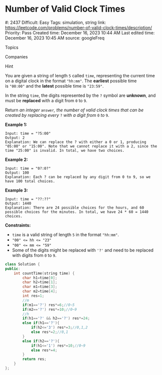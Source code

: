 # Number of Valid Clock Times

#: 2437
Difficult: Easy
Tags: simulation, string
link: https://leetcode.com/problems/number-of-valid-clock-times/description/
Priority: Pass
Created time: December 16, 2023 10:44 AM
Last edited time: December 16, 2023 10:45 AM
source: googleFreq

Topics

Companies

Hint

You are given a string of length `5` called `time`, representing the current time on a digital clock in the format `"hh:mm"`. The **earliest** possible time is `"00:00"` and the **latest** possible time is `"23:59"`.

In the string `time`, the digits represented by the `?` symbol are **unknown**, and must be **replaced** with a digit from `0` to `9`.

Return *an integer* `answer`*, the number of valid clock times that can be created by replacing every* `?` *with a digit from* `0` *to* `9`.

**Example 1:**

```
Input: time = "?5:00"
Output: 2
Explanation: We can replace the ? with either a 0 or 1, producing "05:00" or "15:00". Note that we cannot replace it with a 2, since the time "25:00" is invalid. In total, we have two choices.

```

**Example 2:**

```
Input: time = "0?:0?"
Output: 100
Explanation: Each ? can be replaced by any digit from 0 to 9, so we have 100 total choices.

```

**Example 3:**

```
Input: time = "??:??"
Output: 1440
Explanation: There are 24 possible choices for the hours, and 60 possible choices for the minutes. In total, we have 24 * 60 = 1440 choices.

```

**Constraints:**

- `time` is a valid string of length `5` in the format `"hh:mm"`.
- `"00" <= hh <= "23"`
- `"00" <= mm <= "59"`
- Some of the digits might be replaced with `'?'` and need to be replaced with digits from `0` to `9`.

```cpp
class Solution {
public:
    int countTime(string time) {
        char h1=time[0];
        char h2=time[1];
        char m1=time[3];
        char m2=time[4];
        int res=1;
        //m
        if(m1=='?') res*=6;//0~5
        if(m2=='?') res*=10;//0~9
        //h
        if(h1=='?' && h2=='?') res*=24;
        else if(h1=='?'){
            if(h2<='3') res*=3;//0,1,2
            else res*=2;//0,1
        }
        else if(h2=='?'){
            if(h1<='1') res*=10;//0~9
            else res*=4;
        }
        return res;
    }
};
```